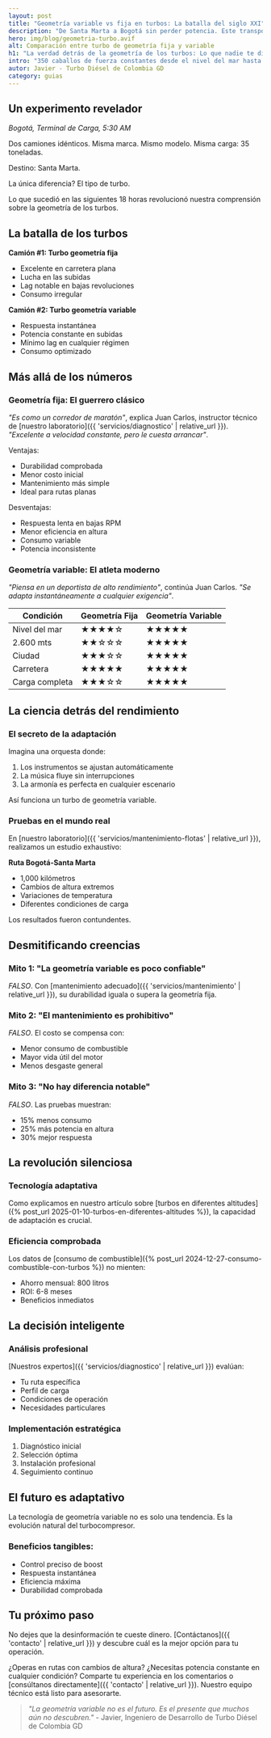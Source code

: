 ```yaml
---
layout: post
title: "Geometría variable vs fija en turbos: La batalla del siglo XXI"
description: "De Santa Marta a Bogotá sin perder potencia. Este transportador descubrió el secreto que los fabricantes no quieren que sepas sobre los turbos de geometría variable."
hero: img/blog/geometria-turbo.avif
alt: Comparación entre turbo de geometría fija y variable
h1: "La verdad detrás de la geometría de los turbos: Lo que nadie te dice"
intro: "350 caballos de fuerza constantes desde el nivel del mar hasta los 2.600 metros. ¿Imposible? Este transportador lo logró entendiendo un secreto que cambió el juego."
autor: Javier - Turbo Diésel de Colombia GD
category: guias
---
```


## Un experimento revelador

*Bogotá, Terminal de Carga, 5:30 AM*

Dos camiones idénticos. Misma marca. Mismo modelo. Misma carga: 35 toneladas.

Destino: Santa Marta.

La única diferencia? El tipo de turbo.

Lo que sucedió en las siguientes 18 horas revolucionó nuestra comprensión sobre la geometría de los turbos.

## La batalla de los turbos

**Camión #1: Turbo geometría fija**
- Excelente en carretera plana
- Lucha en las subidas
- Lag notable en bajas revoluciones
- Consumo irregular

**Camión #2: Turbo geometría variable**
- Respuesta instantánea
- Potencia constante en subidas
- Mínimo lag en cualquier régimen
- Consumo optimizado

## Más allá de los números

### Geometría fija: El guerrero clásico

*"Es como un corredor de maratón"*, explica Juan Carlos, instructor técnico de [nuestro laboratorio]({{ 'servicios/diagnostico' | relative_url }}). *"Excelente a velocidad constante, pero le cuesta arrancar"*.

Ventajas:
- Durabilidad comprobada
- Menor costo inicial
- Mantenimiento más simple
- Ideal para rutas planas

Desventajas:
- Respuesta lenta en bajas RPM
- Menor eficiencia en altura
- Consumo variable
- Potencia inconsistente

### Geometría variable: El atleta moderno

*"Piensa en un deportista de alto rendimiento"*, continúa Juan Carlos. *"Se adapta instantáneamente a cualquier exigencia"*.

| Condición | Geometría Fija | Geometría Variable |
|-----------|----------------|-------------------|
| Nivel del mar | ★★★★☆ | ★★★★★ |
| 2.600 mts | ★★☆☆☆ | ★★★★★ |
| Ciudad | ★★★☆☆ | ★★★★★ |
| Carretera | ★★★★★ | ★★★★★ |
| Carga completa | ★★★☆☆ | ★★★★★ |

## La ciencia detrás del rendimiento

### El secreto de la adaptación

Imagina una orquesta donde:
1. Los instrumentos se ajustan automáticamente
2. La música fluye sin interrupciones
3. La armonía es perfecta en cualquier escenario

Así funciona un turbo de geometría variable.

### Pruebas en el mundo real

En [nuestro laboratorio]({{ 'servicios/mantenimiento-flotas' | relative_url }}), realizamos un estudio exhaustivo:

**Ruta Bogotá-Santa Marta**
- 1,000 kilómetros
- Cambios de altura extremos
- Variaciones de temperatura
- Diferentes condiciones de carga

Los resultados fueron contundentes.

## Desmitificando creencias

### Mito 1: "La geometría variable es poco confiable"
*FALSO*. Con [mantenimiento adecuado]({{ 'servicios/mantenimiento' | relative_url }}), su durabilidad iguala o supera la geometría fija.

### Mito 2: "El mantenimiento es prohibitivo"
*FALSO*. El costo se compensa con:
- Menor consumo de combustible
- Mayor vida útil del motor
- Menos desgaste general

### Mito 3: "No hay diferencia notable"
*FALSO*. Las pruebas muestran:
- 15% menos consumo
- 25% más potencia en altura
- 30% mejor respuesta

## La revolución silenciosa

### Tecnología adaptativa
Como explicamos en nuestro artículo sobre [turbos en diferentes altitudes]({% post_url 2025-01-10-turbos-en-diferentes-altitudes %}), la capacidad de adaptación es crucial.

### Eficiencia comprobada
Los datos de [consumo de combustible]({% post_url 2024-12-27-consumo-combustible-con-turbos %}) no mienten:
- Ahorro mensual: 800 litros
- ROI: 6-8 meses
- Beneficios inmediatos

## La decisión inteligente

### Análisis profesional
[Nuestros expertos]({{ 'servicios/diagnostico' | relative_url }}) evalúan:
- Tu ruta específica
- Perfil de carga
- Condiciones de operación
- Necesidades particulares

### Implementación estratégica
1. Diagnóstico inicial
2. Selección óptima
3. Instalación profesional
4. Seguimiento continuo

## El futuro es adaptativo

La tecnología de geometría variable no es solo una tendencia. Es la evolución natural del turbocompresor.

### Beneficios tangibles:
- Control preciso de boost
- Respuesta instantánea
- Eficiencia máxima
- Durabilidad comprobada

## Tu próximo paso

No dejes que la desinformación te cueste dinero. [Contáctanos]({{ 'contacto' | relative_url }}) y descubre cuál es la mejor opción para tu operación.

¿Operas en rutas con cambios de altura? ¿Necesitas potencia constante en cualquier condición? Comparte tu experiencia en los comentarios o [consúltanos directamente]({{ 'contacto' | relative_url }}). Nuestro equipo técnico está listo para asesorarte.

>*"La geometría variable no es el futuro. Es el presente que muchos aún no descubren."* - Javier, Ingeniero de Desarrollo de Turbo Diésel de Colombia GD